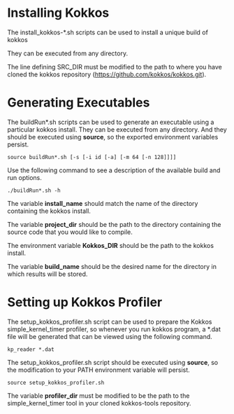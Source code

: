 # Installing Kokkos

The install_kokkos-*.sh scripts can be used to install a unique build of kokkos

They can be executed from any directory.

The line defining SRC_DIR must be modified to the path to where you have cloned the kokkos repository (https://github.com/kokkos/kokkos.git).


# Generating Executables

The buildRun*.sh scripts can be used to generate an executable using a particular kokkos install. They can be executed from any directory. And they should be executed using **source**, so the exported environment variables persist.

    source buildRun*.sh [-s [-i id [-a] [-m 64 [-n 128]]]]

Use the following command to see a description of the available build and run options.

    ./buildRun*.sh -h

The variable **install_name** should match the name of the directory containing the kokkos install.

The variable **project_dir** should be the path to the directory containing the source code that you would like to compile.

The environment variable **Kokkos_DIR** should be the path to the kokkos install.

The variable **build_name** should be the desired name for the directory in which results will be stored.


# Setting up Kokkos Profiler

The setup_kokkos_profiler.sh script can be used to prepare the Kokkos simple_kernel_timer profiler, so whenever you run kokkos program, a *.dat file will be generated that can be viewed using the following command.

    kp_reader *.dat

The setup_kokkos_profiler.sh script should be executed using **source**, so the modification to your PATH environment variable will persist.

    source setup_kokkos_profiler.sh

The variable **profiler_dir** must be modified to be the path to the simple_kernel_timer tool in your cloned kokkos-tools repository.
